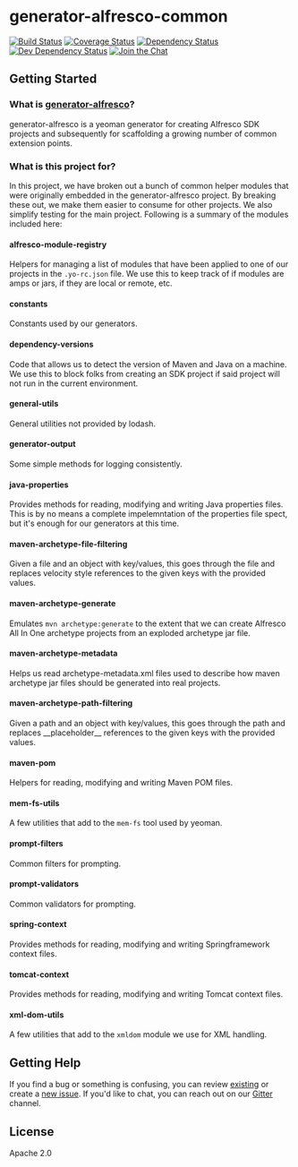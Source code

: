 # generator-alfresco-common

[![Build Status][travis-image]][travis-url] [![Coverage Status][codecov-image]][codecov-url] [![Dependency Status][bithound-dep-image]][bithound-dep-url] [![Dev Dependency Status][bithound-dev-image]][bithound-dev-url] [![Join the Chat][gitter-image]][gitter-url]

## Getting Started

### What is [generator-alfresco](https://github.com/binduwavell/generator-alfresco)?

generator-alfresco is a yeoman generator for creating Alfresco SDK projects and subsequently for scaffolding a growing number of common extension points.

### What is this project for?

In this project, we have broken out a bunch of common helper modules that were originally embedded in the generator-alfresco project. By breaking these out, we make them easier to consume for other projects. We also simplify testing for the main project. Following is a summary of the modules included here:

#### alfresco-module-registry

Helpers for managing a list of modules that have been applied to one of our projects in the `.yo-rc.json` file. We use this to keep track of if modules are amps or jars, if they are local or remote, etc.

#### constants

Constants used by our generators.

#### dependency-versions

Code that allows us to detect the version of Maven and Java on a machine. We use this to block folks from creating an SDK project if said project will not run in the current environment.

#### general-utils

General utilities not provided by lodash.

#### generator-output

Some simple methods for logging consistently.

#### java-properties

Provides methods for reading, modifying and writing Java properties files. This is by no means a complete impelemntation of the properties file spect, but it's enough for our generators at this time.

#### maven-archetype-file-filtering

Given a file and an object with key/values, this goes through the file and replaces velocity style references to the given keys with the provided values.

#### maven-archetype-generate

Emulates `mvn archetype:generate` to the extent that we can create Alfresco All In One archetype projects from an exploded archetype jar file.

#### maven-archetype-metadata

Helps us read archetype-metadata.xml files used to describe how maven archetype jar files should be generated into real projects.

#### maven-archetype-path-filtering

Given a path and an object with key/values, this goes through the path and replaces \_\_placeholder\_\_ references to the given keys with the provided values.

#### maven-pom

Helpers for reading, modifying and writing Maven POM files.

#### mem-fs-utils

A few utilities that add to the `mem-fs` tool used by yeoman.

#### prompt-filters

Common filters for prompting.

#### prompt-validators

Common validators for prompting.

#### spring-context

Provides methods for reading, modifying and writing Springframework context files.

#### tomcat-context

Provides methods for reading, modifying and writing Tomcat context files.

#### xml-dom-utils

A few utilities that add to the `xmldom` module we use for XML handling.

## Getting Help

If you find a bug or something is confusing, you can review [existing](https://github.com/binduwavell/generator-alfresco/issues) or create a [new issue](https://github.com/binduwavell/generator-alfresco/issues/new). If you'd like to chat, you can reach out on our [Gitter](https://gitter.im/binduwavell/generator-alfresco) channel.

## License

Apache 2.0

[travis-image]: https://img.shields.io/travis/binduwavell/generator-alfresco-common/master.svg
[travis-url]: https://travis-ci.org/binduwavell/generator-alfresco-common
[bithound-dep-image]: https://www.bithound.io/github/binduwavell/generator-alfresco-common/badges/dependencies.svg
[bithound-dep-url]: https://www.bithound.io/github/binduwavell/generator-alfresco-common/master/dependencies/npm
[bithound-dev-image]: https://www.bithound.io/github/binduwavell/generator-alfresco-common/badges/devDependencies.svg
[bithound-dev-url]: https://www.bithound.io/github/binduwavell/generator-alfresco-common/master/dependencies/npm
[codecov-image]: https://codecov.io/github/binduwavell/generator-alfresco-common/coverage.svg?branch=master
[codecov-url]: https://codecov.io/github/binduwavell/generator-alfresco-common?branch=master
[coveralls-image]: https://coveralls.io/repos/binduwavell/generator-alfresco-common/badge.svg?branch=master&service=github
[coveralls-url]: https://coveralls.io/github/binduwavell/generator-alfresco-common?branch=master
[gitter-image]: https://img.shields.io/badge/gitter-join%20chat%20%E2%86%92-brightgreen.svg
[gitter-url]: https://gitter.im/binduwavell/generator-alfresco?utm_source=badge&utm_medium=badge&utm_campaign=pr-badge&utm_content=badge
